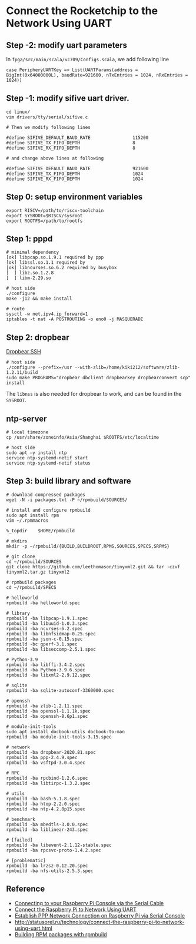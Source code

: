 # Connect the Rocketchip to the Network Using UART
## Step -2: modify uart parameters
In `fpga/src/main/scala/vc709/Configs.scala`, we add following line
```
case PeripheryUARTKey => List(UARTParams(address = BigInt(0x64000000L), baudRate=921600, nTxEntries = 1024, nRxEntries = 1024))
```

## Step -1: modify sifive uart driver.
```
cd linux/
vim drivers/tty/serial/sifive.c

# Then we modify following lines

#define SIFIVE_DEFAULT_BAUD_RATE                115200
#define SIFIVE_TX_FIFO_DEPTH                    8
#define SIFIVE_RX_FIFO_DEPTH                    8

# and change above lines at following

#define SIFIVE_DEFAULT_BAUD_RATE                921600
#define SIFIVE_TX_FIFO_DEPTH                    1024
#define SIFIVE_RX_FIFO_DEPTH                    1024
```

## Step 0: setup environment variables
```
export RISCV=/path/to/riscv-toolchain
export SYSROOT=$RISCV/sysroot
export ROOTFS=/path/to/rootfs

```
## Step 1: pppd
```
# minimal dependency
[ok] libpcap.so.1.9.1 required by ppp
[ok] libssl.so.1.1 required by 
[ok] libncurses.so.6.2 required by busybox
[  ] libz.so.1.2.8
[  ] libm-2.29.so

# host side
./configure
make -j12 && make install

# route
sysctl -w net.ipv4.ip_forward=1
iptables -t nat -A POSTROUTING -o eno0 -j MASQUERADE
```

## Step 2: dropbear
[Dropbear SSH](https://matt.ucc.asn.au/dropbear/dropbear.html)
```
# host side
./configure --prefix=/usr --with-zlib=/home/kiki212/software/zlib-1.2.11/build
sudo make PROGRAMS="dropbear dbclient dropbearkey dropbearconvert scp" install
```

The `libnss` is also needed for dropbear to work, and can be found in the `SYSROOT`.

## ntp-server
```
# local timezone
cp /usr/share/zoneinfo/Asia/Shanghai $ROOTFS/etc/localtime

# host side
sudo apt –y install ntp 
service ntp-systemd-netif start
service ntp-systemd-netif status
```

## Step 3: build library and software
```
# download compressed packages
wget -N -i packages.txt -P ~/rpmbuild/SOURCES/

# install and configure rpmbuild
sudo apt install rpm
vim ~/.rpmmacros

%_topdir    $HOME/rpmbuild

# mkdirs
mkdir -p ~/rpmbuild/{BUILD,BUILDROOT,RPMS,SOURCES,SPECS,SRPMS}

# git clone
cd ~/rpmbuild/SOURCES
git clone https://github.com/leethomason/tinyxml2.git && tar -czvf tinyxml2.tar.gz tinyxml2

# rpmbuild packages
cd ~/rpmbuild/SPECS

# helloworld
rpmbuild -ba helloworld.spec

# library
rpmbuild -ba libpcap-1.9.1.spec
rpmbuild -ba libuuid-1.0.3.spec
rpmbuild -ba ncurses-6.2.spec
rpmbuild -ba libnfsidmap-0.25.spec
rpmbuild -ba json-c-0.15.spec
rpmbuild -bc gperf-3.1.spec
rpmbuild -ba libseccomp-2.5.1.spec

# Python-3.9
rpmbuild -ba libffi-3.4.2.spec
rpmbuild -ba Python-3.9.6.spec
rpmbuild -ba libxml2-2.9.12.spec

# sqlite
rpmbuild -ba sqlite-autoconf-3360000.spec

# openssh
rpmbuild -ba zlib-1.2.11.spec
rpmbuild -ba openssl-1.1.1k.spec
rpmbuild -ba openssh-8.6p1.spec

# module-init-tools
sudo apt install docbook-utils docbook-to-man
rpmbuild -ba module-init-tools-3.15.spec

# network
rpmbuild -ba dropbear-2020.81.spec
rpmbuild -ba ppp-2.4.9.spec
rpmbuild -ba vsftpd-3.0.4.spec

# RPC
rpmbuild -ba rpcbind-1.2.6.spec
rpmbuild -ba libtirpc-1.3.2.spec

# utils 
rpmbuild -ba bash-5.1.8.spec
rpmbuild -ba htop-2.2.0.spec
rpmbuild -ba ntp-4.2.8p15.spec

# benchmark
rpmbuild -ba mbedtls-3.0.0.spec
rpmbuild -ba liblinear-243.spec

# [failed]
rpmbuild -ba libevent-2.1.12-stable.spec
rpmbuild -ba rpcsvc-proto-1.4.2.spec

# [problematic]
rpmbuild -ba lrzsz-0.12.20.spec
rpmbuild -ba nfs-utils-2.5.3.spec
```

## Reference
* [Connecting to your Raspberry Pi Console via the Serial Cable](https://medium.com/@sarala.saraswati/connecting-to-your-raspberry-pi-console-via-the-serial-cable-44d7df95f03e)
* [Connect the Raspberry Pi to Network Using UART](https://www.instructables.com/Connect-the-Raspberry-Pi-to-network-using-UART/)
* [Establish PPP Network Connection on Raspberry Pi via Serial Console](https://docs.j7k6.org/raspberry-pi-ppp-network-serial-console/)
* http://statusorel.ru/technology/connect-the-raspberry-pi-to-network-using-uart.html
* [Building RPM packages with rpmbuild](https://blog.packagecloud.io/rpm/rpmbuild/packaging/2015/06/29/building-rpm-packages-with-rpmbuild/)
